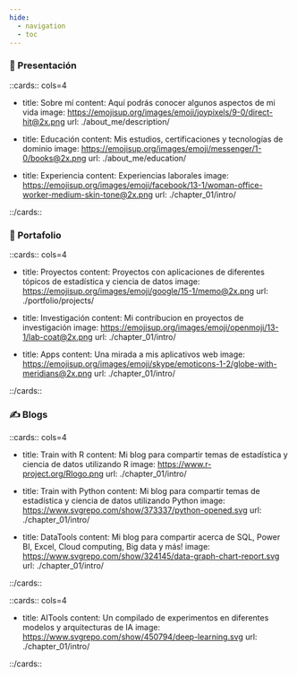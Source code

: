 ```yaml
---
hide:
  - navigation
  - toc
---
```



### 👋 Presentación

::cards:: cols=4

- title: Sobre mí
  content: Aquí podrás conocer algunos aspectos de mi vida
  image: https://emojisup.org/images/emoji/joypixels/9-0/direct-hit@2x.png
  url: ./about_me/description/

- title: Educación
  content: Mis estudios, certificaciones y tecnologías de dominio
  image: https://emojisup.org/images/emoji/messenger/1-0/books@2x.png
  url: ./about_me/education/

- title: Experiencia
  content: Experiencias laborales
  image: https://emojisup.org/images/emoji/facebook/13-1/woman-office-worker-medium-skin-tone@2x.png
  url: ./chapter_01/intro/

::/cards::

### 🚀️ Portafolio

::cards:: cols=4

- title: Proyectos
  content: Proyectos con aplicaciones de diferentes tópicos de estadística y ciencia de datos
  image: https://emojisup.org/images/emoji/google/15-1/memo@2x.png
  url: ./portfolio/projects/

- title: Investigación
  content: Mi contribucion en proyectos de investigación
  image: https://emojisup.org/images/emoji/openmoji/13-1/lab-coat@2x.png
  url: ./chapter_01/intro/

- title: Apps
  content: Una mirada a mis aplicativos web 
  image: https://emojisup.org/images/emoji/skype/emoticons-1-2/globe-with-meridians@2x.png
  url: ./chapter_01/intro/

::/cards::

###  ✍️ Blogs

::cards:: cols=4

- title: Train with R
  content: Mi blog para compartir temas de estadística y ciencia de datos utilizando R
  image: https://www.r-project.org/Rlogo.png
  url: ./chapter_01/intro/

- title: Train with Python
  content: Mi blog para compartir temas de estadística y ciencia de datos utilizando Python
  image: https://www.svgrepo.com/show/373337/python-opened.svg
  url: ./chapter_01/intro/

- title: DataTools
  content:  Mi blog para compartir acerca de SQL, Power BI, Excel, Cloud computing, Big data y más!
  image: https://www.svgrepo.com/show/324145/data-graph-chart-report.svg
  url: ./chapter_01/intro/

::/cards::

::cards:: cols=4

- title: AITools
  content: Un compilado de experimentos en diferentes modelos y arquitecturas de IA
  image: https://www.svgrepo.com/show/450794/deep-learning.svg
  url: ./chapter_01/intro/

::/cards::

